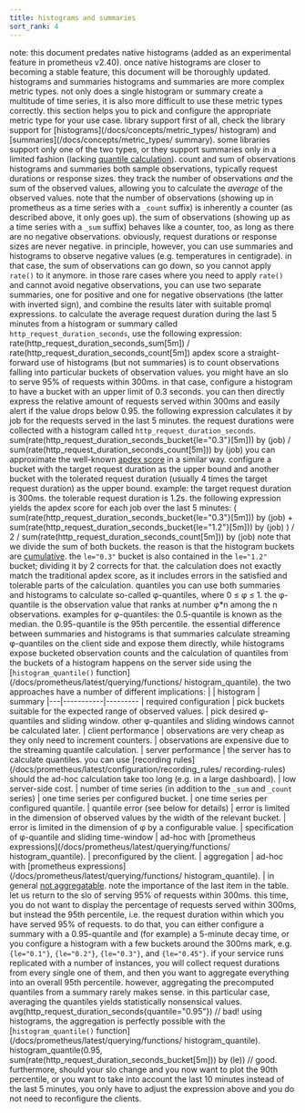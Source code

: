 ```yaml
---
title: histograms and summaries
sort_rank: 4
---
```

note: this document predates native histograms (added as an experimental
feature in prometheus v2.40). once native histograms are closer to becoming a
stable feature, this document will be thoroughly updated.
histograms and summaries
histograms and summaries are more complex metric types. not only does
a single histogram or summary create a multitude of time series, it is
also more difficult to use these metric types correctly. this section
helps you to pick and configure the appropriate metric type for your
use case.
library support
first of all, check the library support for
[histograms](/docs/concepts/metric_types/
histogram) and
[summaries](/docs/concepts/metric_types/
summary).
some libraries support only one of the two types, or they support summaries
only in a limited fashion (lacking [quantile calculation](
quantiles)).
count and sum of observations
histograms and summaries both sample observations, typically request
durations or response sizes. they track the number of observations
*and* the sum of the observed values, allowing you to calculate the
*average* of the observed values. note that the number of observations
(showing up in prometheus as a time series with a `_count` suffix) is
inherently a counter (as described above, it only goes up). the sum of
observations (showing up as a time series with a `_sum` suffix)
behaves like a counter, too, as long as there are no negative
observations. obviously, request durations or response sizes are
never negative. in principle, however, you can use summaries and
histograms to observe negative values (e.g. temperatures in
centigrade). in that case, the sum of observations can go down, so you
cannot apply `rate()` to it anymore. in those rare cases where you need to
apply `rate()` and cannot avoid negative observations, you can use two
separate summaries, one for positive and one for negative observations
(the latter with inverted sign), and combine the results later with suitable
promql expressions.
to calculate the average request duration during the last 5 minutes
from a histogram or summary called `http_request_duration_seconds`,
use the following expression:
      rate(http_request_duration_seconds_sum[5m])
    /
      rate(http_request_duration_seconds_count[5m])
apdex score
a straight-forward use of histograms (but not summaries) is to count
observations falling into particular buckets of observation
values.
you might have an slo to serve 95% of requests within 300ms. in that
case, configure a histogram to have a bucket with an upper limit of
0.3 seconds. you can then directly express the relative amount of
requests served within 300ms and easily alert if the value drops below
0.95. the following expression calculates it by job for the requests
served in the last 5 minutes. the request durations were collected with
a histogram called `http_request_duration_seconds`.
      sum(rate(http_request_duration_seconds_bucket{le="0.3"}[5m])) by (job)
    /
      sum(rate(http_request_duration_seconds_count[5m])) by (job)
you can approximate the well-known [apdex
score]() in a similar way. configure
a bucket with the target request duration as the upper bound and
another bucket with the tolerated request duration (usually 4 times
the target request duration) as the upper bound. example: the target
request duration is 300ms. the tolerable request duration is 1.2s. the
following expression yields the apdex score for each job over the last
5 minutes:
    (
      sum(rate(http_request_duration_seconds_bucket{le="0.3"}[5m])) by (job)
    +
      sum(rate(http_request_duration_seconds_bucket{le="1.2"}[5m])) by (job)
    ) / 2 / sum(rate(http_request_duration_seconds_count[5m])) by (job)
note that we divide the sum of both buckets. the reason is that the histogram
buckets are
[cumulative](
cumulative_histogram). the
`le="0.3"` bucket is also contained in the `le="1.2"` bucket; dividing it by 2
corrects for that.
the calculation does not exactly match the traditional apdex score, as it
includes errors in the satisfied and tolerable parts of the calculation.
quantiles
you can use both summaries and histograms to calculate so-called φ-quantiles,
where 0 ≤ φ ≤ 1. the φ-quantile is the observation value that ranks at number
φ*n among the n observations. examples for φ-quantiles: the 0.5-quantile is
known as the median. the 0.95-quantile is the 95th percentile.
the essential difference between summaries and histograms is that summaries
calculate streaming φ-quantiles on the client side and expose them directly,
while histograms expose bucketed observation counts and the calculation of
quantiles from the buckets of a histogram happens on the server side using the
[`histogram_quantile()`
function](/docs/prometheus/latest/querying/functions/
histogram_quantile).
the two approaches have a number of different implications:
|   | histogram | summary
|---|-----------|---------
| required configuration | pick buckets suitable for the expected range of observed values. | pick desired φ-quantiles and sliding window. other φ-quantiles and sliding windows cannot be calculated later.
| client performance | observations are very cheap as they only need to increment counters. | observations are expensive due to the streaming quantile calculation.
| server performance | the server has to calculate quantiles. you can use [recording rules](/docs/prometheus/latest/configuration/recording_rules/
recording-rules) should the ad-hoc calculation take too long (e.g. in a large dashboard). | low server-side cost.
| number of time series (in addition to the `_sum` and `_count` series) | one time series per configured bucket. | one time series per configured quantile.
| quantile error (see below for details) | error is limited in the dimension of observed values by the width of the relevant bucket. | error is limited in the dimension of φ by a configurable value.
| specification of φ-quantile and sliding time-window | ad-hoc with [prometheus expressions](/docs/prometheus/latest/querying/functions/
histogram_quantile). | preconfigured by the client.
| aggregation | ad-hoc with [prometheus expressions](/docs/prometheus/latest/querying/functions/
histogram_quantile). | in general [not aggregatable]().
note the importance of the last item in the table. let us return to
the slo of serving 95% of requests within 300ms. this time, you do not
want to display the percentage of requests served within 300ms, but
instead the 95th percentile, i.e. the request duration within which
you have served 95% of requests. to do that, you can either configure
a summary with a 0.95-quantile and (for example) a 5-minute decay
time, or you configure a histogram with a few buckets around the 300ms
mark, e.g. `{le="0.1"}`, `{le="0.2"}`, `{le="0.3"}`, and
`{le="0.45"}`. if your service runs replicated with a number of
instances, you will collect request durations from every single one of
them, and then you want to aggregate everything into an overall 95th
percentile. however, aggregating the precomputed quantiles from a
summary rarely makes sense. in this particular case, averaging the
quantiles yields statistically nonsensical values.
    avg(http_request_duration_seconds{quantile="0.95"}) // bad!
using histograms, the aggregation is perfectly possible with the
[`histogram_quantile()`
function](/docs/prometheus/latest/querying/functions/
histogram_quantile).
    histogram_quantile(0.95, sum(rate(http_request_duration_seconds_bucket[5m])) by (le)) // good.
furthermore, should your slo change and you now want to plot the 90th
percentile, or you want to take into account the last 10 minutes
instead of the last 5 minutes, you only have to adjust the expression
above and you do not need to reconfigure the clients.